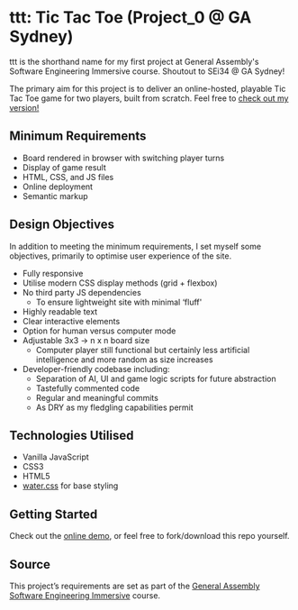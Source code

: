 # ttt: Tic Tac Toe (Project_0 @ GA Sydney)

ttt is the shorthand name for my first project at General Assembly's Software Engineering Immersive course. Shoutout to SEi34 @ GA Sydney!

The primary aim for this project is to deliver an online-hosted, playable Tic Tac Toe game for two players, built from scratch. Feel free to [check out my version!](https://jezzzm.github.io/ttt/)

## Minimum Requirements
* Board rendered in browser with switching player turns
* Display of game result
* HTML, CSS, and JS files
* Online deployment
* Semantic markup

## Design Objectives
In addition to meeting the minimum requirements, I set myself some objectives, primarily to optimise user experience of the site.

* Fully responsive
* Utilise modern CSS display methods (grid + flexbox)
* No third party JS dependencies
	* To ensure lightweight site with minimal ‘fluff'
* Highly readable text
* Clear interactive elements
* Option for human versus computer mode
* Adjustable  3x3 -> n x n board size
	* Computer player still functional but certainly less artificial intelligence and more random as size increases
* Developer-friendly codebase including:
	* Separation of AI, UI and game logic scripts for future abstraction
	* Tastefully commented code
	* Regular and meaningful commits
	* As DRY as my fledgling capabilities permit

## Technologies Utilised
* Vanilla JavaScript
* CSS3
* HTML5
* [water.css](https://github.com/kognise/water.css) for base styling

## Getting Started
Check out the [online demo](https://jezzzm.github.io/ttt/), or feel free to fork/download this repo yourself.

## Source
This project’s requirements are set as part of the [General Assembly Software Engineering Immersive](https://generalassemb.ly/education/software-engineering-immersive/sydney) course.
